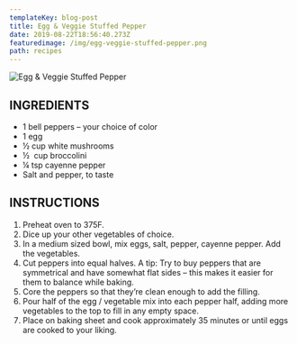 ```yaml
---
templateKey: blog-post
title: Egg & Veggie Stuffed Pepper
date: 2019-08-22T18:56:40.273Z
featuredimage: /img/egg-veggie-stuffed-pepper.png
path: recipes
---
```

![Egg & Veggie Stuffed Pepper](/img/egg-veggie-stuffed-pepper.png)

## INGREDIENTS

* 1 bell peppers – your choice of color
* 1 egg
* ½ cup white mushrooms
* ½  cup broccolini 
* ¼ tsp cayenne pepper
* Salt and pepper, to taste

## INSTRUCTIONS

1. Preheat oven to 375F.
2. Dice up your other vegetables of choice.
3. In a medium sized bowl, mix eggs, salt, pepper, cayenne pepper. Add the vegetables.
4. Cut peppers into equal halves. A tip: Try to buy peppers that are symmetrical and have somewhat flat sides – this makes it easier for them to balance while baking.
5. Core the peppers so that they’re clean enough to add the filling.
6. Pour half of the egg / vegetable mix into each pepper half, adding more vegetables to the top to fill in any empty space.
7. Place on baking sheet and cook approximately 35 minutes or until eggs are cooked to your liking.
